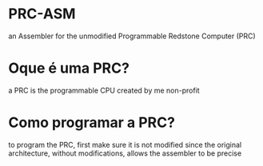 # PRC-ASM
an Assembler for the unmodified Programmable Redstone Computer (PRC)

# Oque é uma PRC?
a PRC is the programmable CPU created by me non-profit

# Como programar a PRC?
to program the PRC, first make sure it is not modified since the original architecture, without modifications, allows the assembler to be precise
